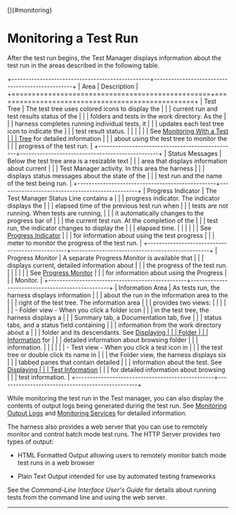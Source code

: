 <!---
  $Id$

  Copyright (c) 2001, 2024, Oracle and/or its affiliates. All rights reserved.
  DO NOT ALTER OR REMOVE COPYRIGHT NOTICES OR THIS FILE HEADER.

  This code is free software; you can redistribute it and/or modify it
  under the terms of the GNU General Public License version 2 only, as
  published by the Free Software Foundation.  Oracle designates this
  particular file as subject to the "Classpath" exception as provided
  by Oracle in the LICENSE file that accompanied this code.

  This code is distributed in the hope that it will be useful, but WITHOUT
  ANY WARRANTY; without even the implied warranty of MERCHANTABILITY or
  FITNESS FOR A PARTICULAR PURPOSE.  See the GNU General Public License
  version 2 for more details (a copy is included in the LICENSE file that
  accompanied this code).

  You should have received a copy of the GNU General Public License version
  2 along with this work; if not, write to the Free Software Foundation,
  Inc., 51 Franklin St, Fifth Floor, Boston, MA 02110-1301 USA.

  Please contact Oracle, 500 Oracle Parkway, Redwood Shores, CA 94065 USA
  or visit www.oracle.com if you need additional information or have any
  questions.
-->

[]{#monitoring}

# Monitoring a Test Run

After the test run begins, the Test Manager displays information about the test run in the areas
described in the following table.

+-------------------------------------------------+-------------------------------------------------+
| Area                                            | Description                                     |
+=================================================+=================================================+
| Test Tree                                       | The test tree uses colored icons to display the |
|                                                 | current run and test results status of the      |
|                                                 | folders and tests in the work directory. As the |
|                                                 | harness completes running individual tests, it  |
|                                                 | updates each test tree icon to indicate the     |
|                                                 | test result status.                             |
|                                                 |                                                 |
|                                                 | See [Monitoring With a Test                     |
|                                                 | Tree](testTree.html) for detailed information   |
|                                                 | about using the test tree to monitor the        |
|                                                 | progress of the test run.                       |
+-------------------------------------------------+-------------------------------------------------+
| Status Messages                                 | Below the test tree area is a resizable text    |
|                                                 | area that displays information about current    |
|                                                 | Test Manager activity. In this area the harness |
|                                                 | displays status messages about the state of the |
|                                                 | test run and the name of the test being run.    |
+-------------------------------------------------+-------------------------------------------------+
| Progress Indicator                              | The Test Manager Status Line contains a         |
|                                                 | progress indicator. The indicator displays the  |
|                                                 | elapsed time of the previous test run when      |
|                                                 | tests are not running. When tests are running,  |
|                                                 | it automatically changes to the progress bar of |
|                                                 | the current test run. At the completion of the  |
|                                                 | test run, the indicator changes to display the  |
|                                                 | elapsed time.                                   |
|                                                 |                                                 |
|                                                 | See [Progress Indicator](progressMeter.html)    |
|                                                 | for information about using the test progress   |
|                                                 | meter to monitor the progress of the test run.  |
+-------------------------------------------------+-------------------------------------------------+
| Progress Monitor                                | A separate Progress Monitor is available that   |
|                                                 | displays current, detailed information about    |
|                                                 | the progress of the test run.                   |
|                                                 |                                                 |
|                                                 | See [Progress Monitor](progressMonitor.html)    |
|                                                 | for information about using the Progress        |
|                                                 | Monitor.                                        |
+-------------------------------------------------+-------------------------------------------------+
| Information Area                                | As tests run, the harness displays information  |
|                                                 | about the run in the information area to the    |
|                                                 | right of the test tree. The information area    |
|                                                 | provides two views:                             |
|                                                 |                                                 |
|                                                 | -   Folder view - When you click a folder icon  |
|                                                 |     in the test tree, the harness displays a    |
|                                                 |     Summary tab, a Documentation tab, five      |
|                                                 |     status tabs, and a status field containing  |
|                                                 |     information from the work directory about a |
|                                                 |     folder and its descendants. See [Displaying |
|                                                 |     Folder                                      |
|                                                 |     Information](../browse/folderInfo.html) for |
|                                                 |     detailed information about browsing folder  |
|                                                 |     information.                                |
|                                                 |                                                 |
|                                                 | -   Test view - When you click a test icon in   |
|                                                 |     the test tree or double click its name in   |
|                                                 |     the Folder view, the harness displays six   |
|                                                 |     tabbed panes that contain detailed          |
|                                                 |     information about the test. See [Displaying |
|                                                 |     Test Information](../browse/testInfo.html)  |
|                                                 |     for detailed information about browsing     |
|                                                 |     test information.                           |
+-------------------------------------------------+-------------------------------------------------+

While monitoring the test run in the Test manager, you can also display the contents of output logs
being generated during the test run. See [Monitoring Output Logs](logViewer.html) and [Monitoring
Services](svcViewer.html) for detailed information.

The harness also provides a web server that you can use to remotely monitor and control batch mode
test runs. The HTTP Server provides two types of output:

-   HTML Formatted Output allowing users to remotely monitor batch mode test runs in a web browser

-   Plain Text Output intended for use by automated testing frameworks

See the *Command-Line Interface User\'s Guide* for details about running tests from the command line
and using the web server.

----------------------------------------------------------------------------------------------------


